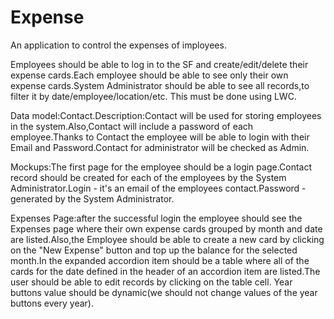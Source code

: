 # Expense

An application to control the expenses of imployees.

Employees should be able to log in to the SF and create/edit/delete their expense cards.Each employee should be able to see 
only their own expense cards.System Administrator should be able to see all records,to filter it by date/employee/location/etc.
This must be done using LWC.

Data model:Contact.Description:Contact will be used for storing employees in the system.Also,Contact will include a password 
of each employee.Thanks to Contact the employee will be able to login with their Email and Password.Contact for administrator 
will be checked as Admin.

Mockups:The first page for the employee should be a login page.Contact record should be created for each of the employees by 
the System Administrator.Login - it's an email of the employees contact.Password - generated by the System Administrator.

Expenses Page:after the successful login the employee should see the Expenses page where their own expense cards grouped by 
month and date are listed.Also,the Employee should be able to create a new card by clicking on the "New Expense" button
and top up the balance for the selected month.In the expanded accordion item should be a table where all of the cards for the
date defined in the header of an accordion item are listed.The user should be able to edit records by clicking on the table cell.
Year buttons value should be dynamic(we should not change values of the year buttons every year).
